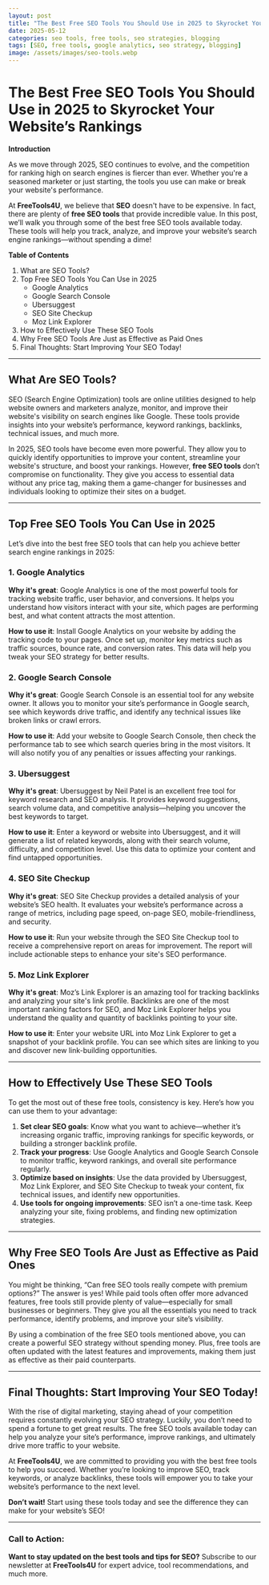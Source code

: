 ```yaml
---
layout: post
title: "The Best Free SEO Tools You Should Use in 2025 to Skyrocket Your Website’s Rankings"
date: 2025-05-12
categories: seo tools, free tools, seo strategies, blogging
tags: [SEO, free tools, google analytics, seo strategy, blogging]
image: /assets/images/seo-tools.webp
---
```


# **The Best Free SEO Tools You Should Use in 2025 to Skyrocket Your Website’s Rankings**

**Introduction**

As we move through 2025, SEO continues to evolve, and the competition for ranking high on search engines is fiercer than ever. Whether you're a seasoned marketer or just starting, the tools you use can make or break your website's performance.

At **FreeTools4U**, we believe that **SEO** doesn't have to be expensive. In fact, there are plenty of **free SEO tools** that provide incredible value. In this post, we’ll walk you through some of the best free SEO tools available today. These tools will help you track, analyze, and improve your website’s search engine rankings—without spending a dime!

**Table of Contents**
1. What are SEO Tools?
2. Top Free SEO Tools You Can Use in 2025
   - Google Analytics
   - Google Search Console
   - Ubersuggest
   - SEO Site Checkup
   - Moz Link Explorer
3. How to Effectively Use These SEO Tools
4. Why Free SEO Tools Are Just as Effective as Paid Ones
5. Final Thoughts: Start Improving Your SEO Today!

---

## **What Are SEO Tools?**

SEO (Search Engine Optimization) tools are online utilities designed to help website owners and marketers analyze, monitor, and improve their website's visibility on search engines like Google. These tools provide insights into your website’s performance, keyword rankings, backlinks, technical issues, and much more.

In 2025, SEO tools have become even more powerful. They allow you to quickly identify opportunities to improve your content, streamline your website's structure, and boost your rankings. However, **free SEO tools** don’t compromise on functionality. They give you access to essential data without any price tag, making them a game-changer for businesses and individuals looking to optimize their sites on a budget.

---

## **Top Free SEO Tools You Can Use in 2025**

Let’s dive into the best free SEO tools that can help you achieve better search engine rankings in 2025:

### **1. Google Analytics**

**Why it's great**: Google Analytics is one of the most powerful tools for tracking website traffic, user behavior, and conversions. It helps you understand how visitors interact with your site, which pages are performing best, and what content attracts the most attention.

**How to use it**: Install Google Analytics on your website by adding the tracking code to your pages. Once set up, monitor key metrics such as traffic sources, bounce rate, and conversion rates. This data will help you tweak your SEO strategy for better results.

### **2. Google Search Console**

**Why it's great**: Google Search Console is an essential tool for any website owner. It allows you to monitor your site’s performance in Google search, see which keywords drive traffic, and identify any technical issues like broken links or crawl errors.

**How to use it**: Add your website to Google Search Console, then check the performance tab to see which search queries bring in the most visitors. It will also notify you of any penalties or issues affecting your rankings.

### **3. Ubersuggest**

**Why it's great**: Ubersuggest by Neil Patel is an excellent free tool for keyword research and SEO analysis. It provides keyword suggestions, search volume data, and competitive analysis—helping you uncover the best keywords to target.

**How to use it**: Enter a keyword or website into Ubersuggest, and it will generate a list of related keywords, along with their search volume, difficulty, and competition level. Use this data to optimize your content and find untapped opportunities.

### **4. SEO Site Checkup**

**Why it's great**: SEO Site Checkup provides a detailed analysis of your website’s SEO health. It evaluates your website’s performance across a range of metrics, including page speed, on-page SEO, mobile-friendliness, and security.

**How to use it**: Run your website through the SEO Site Checkup tool to receive a comprehensive report on areas for improvement. The report will include actionable steps to enhance your site's SEO performance.

### **5. Moz Link Explorer**

**Why it's great**: Moz’s Link Explorer is an amazing tool for tracking backlinks and analyzing your site's link profile. Backlinks are one of the most important ranking factors for SEO, and Moz Link Explorer helps you understand the quality and quantity of backlinks pointing to your site.

**How to use it**: Enter your website URL into Moz Link Explorer to get a snapshot of your backlink profile. You can see which sites are linking to you and discover new link-building opportunities.

---

## **How to Effectively Use These SEO Tools**

To get the most out of these free tools, consistency is key. Here’s how you can use them to your advantage:
1. **Set clear SEO goals**: Know what you want to achieve—whether it’s increasing organic traffic, improving rankings for specific keywords, or building a stronger backlink profile.
2. **Track your progress**: Use Google Analytics and Google Search Console to monitor traffic, keyword rankings, and overall site performance regularly.
3. **Optimize based on insights**: Use the data provided by Ubersuggest, Moz Link Explorer, and SEO Site Checkup to tweak your content, fix technical issues, and identify new opportunities.
4. **Use tools for ongoing improvements**: SEO isn’t a one-time task. Keep analyzing your site, fixing problems, and finding new optimization strategies.

---

## **Why Free SEO Tools Are Just as Effective as Paid Ones**

You might be thinking, “Can free SEO tools really compete with premium options?” The answer is yes! While paid tools often offer more advanced features, free tools still provide plenty of value—especially for small businesses or beginners. They give you all the essentials you need to track performance, identify problems, and improve your site’s visibility.

By using a combination of the free SEO tools mentioned above, you can create a powerful SEO strategy without spending money. Plus, free tools are often updated with the latest features and improvements, making them just as effective as their paid counterparts.

---

## **Final Thoughts: Start Improving Your SEO Today!**

With the rise of digital marketing, staying ahead of your competition requires constantly evolving your SEO strategy. Luckily, you don’t need to spend a fortune to get great results. The free SEO tools available today can help you analyze your site’s performance, improve rankings, and ultimately drive more traffic to your website.

At **FreeTools4U**, we are committed to providing you with the best free tools to help you succeed. Whether you’re looking to improve SEO, track keywords, or analyze backlinks, these tools will empower you to take your website’s performance to the next level.

**Don’t wait!** Start using these tools today and see the difference they can make for your website’s SEO!

---

### **Call to Action:**

**Want to stay updated on the best tools and tips for SEO?** Subscribe to our newsletter at **FreeTools4U** for expert advice, tool recommendations, and much more.
